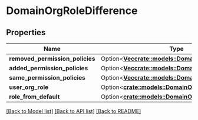 # DomainOrgRoleDifference

## Properties

Name | Type | Description | Notes
------------ | ------------- | ------------- | -------------
**removed_permission_policies** | Option<[**Vec<crate::models::DomainPermissionPolicy>**](DomainPermissionPolicy.md)> |  | [optional]
**added_permission_policies** | Option<[**Vec<crate::models::DomainPermissionPolicy>**](DomainPermissionPolicy.md)> |  | [optional]
**same_permission_policies** | Option<[**Vec<crate::models::DomainPermissionPolicy>**](DomainPermissionPolicy.md)> |  | [optional]
**user_org_role** | Option<[**crate::models::DomainOrganizationRole**](DomainOrganizationRole.md)> |  | [optional]
**role_from_default** | Option<[**crate::models::DomainOrganizationRole**](DomainOrganizationRole.md)> |  | [optional]

[[Back to Model list]](../README.md#documentation-for-models) [[Back to API list]](../README.md#documentation-for-api-endpoints) [[Back to README]](../README.md)


